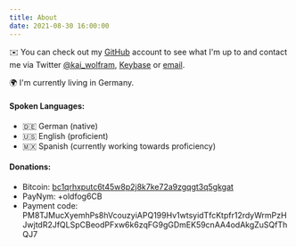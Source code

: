 ```yaml
---
title: About
date: 2021-08-30 16:00:00
---
```



✉️ You can check out my [GitHub](https://github.com/KaiWitt) account to see what I'm up to and contact me via Twitter [@kai_wolfram](https://twitter.com/kai_wolfram), [Keybase](https://keybase.io/kaiwitt) or [email](mailto:kaiwolfram@protonmail.com).

🌍 I'm currently living in Germany.


#### Spoken Languages:
- 🇩🇪 German (native)
- 🇺🇸 English (proficient)
- 🇲🇽 Spanish (currently working towards proficiency)

#### Donations:
- Bitcoin: [bc1qrhxputc6t45w8p2j8k7ke72a9zgqgt3q5gkgat](bitcoin:bc1qrhxputc6t45w8p2j8k7ke72a9zgqgt3q5gkgat)
- PayNym: +oldfog6CB
- Payment code: PM8TJMucXyemhPs8hVcouzyiAPQ199Hv1wtsyidTfcKtpfr12rdyWrmPzHJwjtdR2JfQLSpCBeodPFxw6k6zqFG9gGDmEK59cnAA4odAkgZuSQfThQJ7 